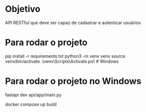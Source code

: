 # Objetivo
API RESTful que deve ser capaz de cadastrar e autenticar usuários


# Para rodar o projeto
pip install -r requirements.txt
python3 -m venv venv
source venv/bin/activate
.\venv\Scripts\Activate.ps1 # Windows

# Para rodar o projeto no Windows
fastapi dev api/app/main.py


docker compose up build